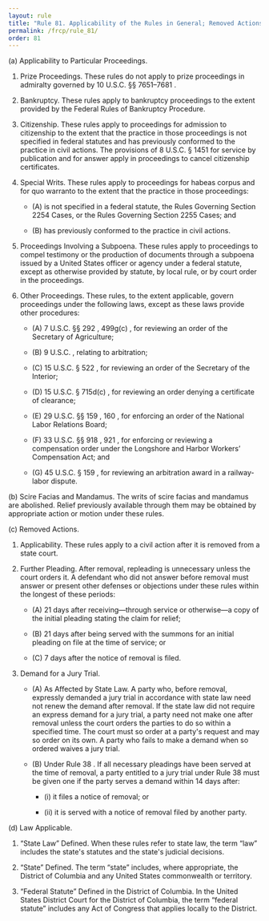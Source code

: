 ```yaml
---
layout: rule
title: "Rule 81. Applicability of the Rules in General; Removed Actions"
permalink: /frcp/rule_81/
order: 81
---
```


(a) Applicability to Particular Proceedings.


1. Prize Proceedings. These rules do not apply to prize proceedings in admiralty governed by 10 U.S.C. §§ 7651–7681 .


2. Bankruptcy. These rules apply to bankruptcy proceedings to the extent provided by the Federal Rules of Bankruptcy Procedure.


3. Citizenship. These rules apply to proceedings for admission to citizenship to the extent that the practice in those proceedings is not specified in federal statutes and has previously conformed to the practice in civil actions. The provisions of 8 U.S.C. § 1451 for service by publication and for answer apply in proceedings to cancel citizenship certificates.


4. Special Writs. These rules apply to proceedings for habeas corpus and for quo warranto to the extent that the practice in those proceedings:


    - (A) is not specified in a federal statute, the Rules Governing Section 2254 Cases, or the Rules Governing Section 2255 Cases; and


    - (B) has previously conformed to the practice in civil actions.


5. Proceedings Involving a Subpoena. These rules apply to proceedings to compel testimony or the production of documents through a subpoena issued by a United States officer or agency under a federal statute, except as otherwise provided by statute, by local rule, or by court order in the proceedings.


6. Other Proceedings. These rules, to the extent applicable, govern proceedings under the following laws, except as these laws provide other procedures:


    - (A) 7 U.S.C. §§ 292 , 499g(c) , for reviewing an order of the Secretary of Agriculture;


    - (B) 9 U.S.C. , relating to arbitration;


    - (C) 15 U.S.C. § 522 , for reviewing an order of the Secretary of the Interior;


    - (D) 15 U.S.C. § 715d(c) , for reviewing an order denying a certificate of clearance;


    - (E) 29 U.S.C. §§ 159 , 160 , for enforcing an order of the National Labor Relations Board;


    - (F) 33 U.S.C. §§ 918 , 921 , for enforcing or reviewing a compensation order under the Longshore and Harbor Workers’ Compensation Act; and


    - (G) 45 U.S.C. § 159 , for reviewing an arbitration award in a railway-labor dispute.


(b) Scire Facias and Mandamus. The writs of scire facias and mandamus are abolished. Relief previously available through them may be obtained by appropriate action or motion under these rules.


(c) Removed Actions.


1. Applicability. These rules apply to a civil action after it is removed from a state court.


2. Further Pleading. After removal, repleading is unnecessary unless the court orders it. A defendant who did not answer before removal must answer or present other defenses or objections under these rules within the longest of these periods:


    - (A) 21 days after receiving—through service or otherwise—a copy of the initial pleading stating the claim for relief;


    - (B) 21 days after being served with the summons for an initial pleading on file at the time of service; or


    - (C) 7 days after the notice of removal is filed.


3. Demand for a Jury Trial.


    - (A) As Affected by State Law. A party who, before removal, expressly demanded a jury trial in accordance with state law need not renew the demand after removal. If the state law did not require an express demand for a jury trial, a party need not make one after removal unless the court orders the parties to do so within a specified time. The court must so order at a party's request and may so order on its own. A party who fails to make a demand when so ordered waives a jury trial.


    - (B) Under Rule 38 . If all necessary pleadings have been served at the time of removal, a party entitled to a jury trial under Rule 38 must be given one if the party serves a demand within 14 days after:


        - (i) it files a notice of removal; or


        - (ii) it is served with a notice of removal filed by another party.


(d) Law Applicable.


1. “State Law” Defined. When these rules refer to state law, the term “law” includes the state's statutes and the state's judicial decisions.


2. “State” Defined. The term “state” includes, where appropriate, the District of Columbia and any United States commonwealth or territory.


3. “Federal Statute” Defined in the District of Columbia. In the United States District Court for the District of Columbia, the term “federal statute” includes any Act of Congress that applies locally to the District.
